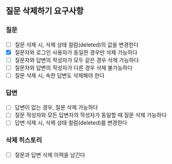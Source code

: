 ## 질문 삭제하기 요구사항

### 질문
- [ ] 질문 삭제 시, 삭제 상태 컬럼(deleted)의 값을 변경한다
- [x] 질문자와 로그인 사용자가 동일한 경우만 삭제 가능하다
- [ ] 질문자와 답변의 작성자가 모두 같은 경우 삭제 가능하다
- [ ] 질문자와 답변의 작성자가 다른 경우 삭제 불가능하다
- [ ] 질문 삭제 시, 속한 답변도 삭제해야 한다

### 답변
- [ ] 답변이 없는 경우, 질문 삭제 가능하다
- [ ] 질문 작성자와 모든 답변자의 작성자가 동일할 때 질문 삭제 가능하다
- [ ] 답변 삭제 시, 삭제 상태 컬럼(deleted)를 변경한다

### 삭제 히스토리
- [ ] 질문과 답변 삭제 이력을 남긴다